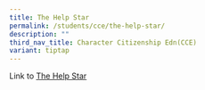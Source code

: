 ```yaml
---
title: The Help Star
permalink: /students/cce/the-help-star/
description: ""
third_nav_title: Character Citizenship Edn(CCE)
variant: tiptap
---
```

<p>Link to <a href="https://sites.google.com/students.edu.sg/infocommtechnologyclub">The Help Star</a></p>